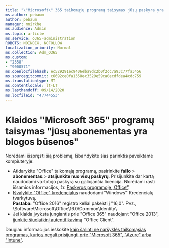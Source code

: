 ```yaml
---
title: "\"Microsoft\" 365 taikomųjų programų taisymas jūsų paskyra yra blogo būsenos pranešimas"
ms.author: pebaum
author: pebaum
manager: mnirkhe
ms.audience: Admin
ms.topic: article
ms.service: o365-administration
ROBOTS: NOINDEX, NOFOLLOW
localization_priority: Normal
ms.collection: Adm_O365
ms.custom:
- "2558"
- "9000571"
ms.openlocfilehash: ec529291ec9406eba9dc2b0f2cc7a93c77fa3456
ms.sourcegitcommit: c6692ce0fa1358ec3529e59ca0ecdfdea4cdc759
ms.translationtype: MT
ms.contentlocale: lt-LT
ms.lasthandoff: 09/14/2020
ms.locfileid: "47744553"
---
```

# <a name="fixing-the-microsoft-365-apps-your-account-is-in-a-bad-state-error"></a>Klaidos "Microsoft 365" programų taisymas "jūsų abonementas yra blogos būsenos"

Norėdami išspręsti šią problemą, Išbandykite šias parinktis paveiktame kompiuteryje:

- Atidarykite "Office" taikomąją programą, pasirinkite **failo**  >  **abonementas**  >  **atsijunkite nuo visų paskyrų**. Prisijunkite dar kartą naudodami vartotojo paskyrą su galiojančia licencija. Norėdami rasti išsamios informacijos, žr. [Paskyros programoje „Office“](https://support.office.com/article/accounts-in-office-628ea040-f265-49de-b986-be09c3ebf8a9).
- [Išvalykite "Office" kredencialus](https://docs.microsoft.com/office/troubleshoot/error-messages/another-account-already-signed-in#step-3-clear-cached-credentials-on-the-computer) naudodami "Windows" Kredencialų tvarkytuvą.<br>
  **Pastaba:** "Office 2016" registro keliai pakeisti į "16,0". Pvz., \Software\Microsoft\Office\16.0\Common\Identity\
- Jei klaida įvyksta jungiantis prie "Office 365" naudojant "Office 2013", [įjunkite šiuolaikinį autentifikavimą](https://docs.microsoft.com/microsoft-365/admin/security-and-compliance/enable-modern-authentication) "Office Client".

Daugiau informacijos ieškokite [kaip šalinti ne naršyklės taikomąsias programas, kurios negali prisijungti prie "Microsoft 365", "Azure" arba "Intune"](https://support.office.com/article/how-to-troubleshoot-non-browser-apps-that-can-t-sign-in-to-office-365-azure-or-intune-3ba1b268-66f6-462c-b0e5-070f5c2603c1).

